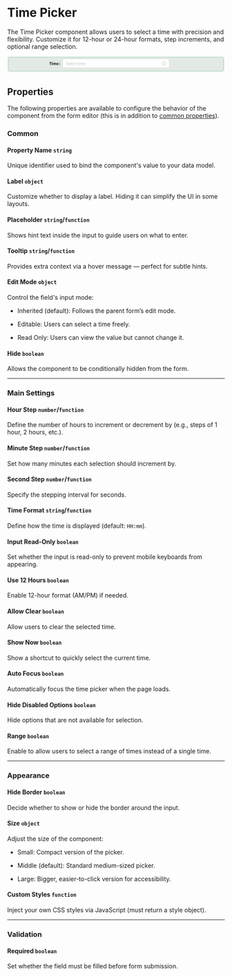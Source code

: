 # Time Picker

The Time Picker component allows users to select a time with precision and flexibility. Customize it for 12-hour or 24-hour formats, step increments, and optional range selection.

![Image](../data-entry/images/timepicker1.png)


## **Properties**

The following properties are available to configure the behavior of the component from the form editor (this is in addition to [common properties](/docs/front-end-basics/form-components/common-component-properties)).


### Common

#### **Property Name** ``string``

Unique identifier used to bind the component's value to your data model.

#### **Label** ``object``

Customize whether to display a label. Hiding it can simplify the UI in some layouts.

#### **Placeholder** ``string``/``function``

Shows hint text inside the input to guide users on what to enter.


#### **Tooltip**  ``string``/``function``

Provides extra context via a hover message — perfect for subtle hints.

#### **Edit Mode**  ``object``

Control the field's input mode:

- Inherited (default): Follows the parent form’s edit mode.

- Editable: Users can select a time freely.

- Read Only: Users can view the value but cannot change it.

#### **Hide** ``boolean``

Allows the component to be conditionally hidden from the form.

___

### Main Settings

#### **Hour Step** ``number``/``function``

Define the number of hours to increment or decrement by (e.g., steps of 1 hour, 2 hours, etc.).

#### **Minute Step** ``number``/``function``

Set how many minutes each selection should increment by.

#### **Second Step** ``number``/``function``

Specify the stepping interval for seconds.

#### **Time Format** ``string``/``function``

Define how the time is displayed (default: ``HH:mm``).

#### **Input Read-Only** ``boolean``

Set whether the input is read-only to prevent mobile keyboards from appearing.

#### **Use 12 Hours** ``boolean``

Enable 12-hour format (AM/PM) if needed.

#### **Allow Clear** ``boolean``

Allow users to clear the selected time.

#### **Show Now** ``boolean``

Show a shortcut to quickly select the current time.

#### **Auto Focus** ``boolean``

Automatically focus the time picker when the page loads.

#### **Hide Disabled Options** ``boolean``

Hide options that are not available for selection.

#### **Range** ``boolean``

Enable to allow users to select a range of times instead of a single time.

___

### Appearance

#### **Hide Border** ``boolean``

Decide whether to show or hide the border around the input.

#### **Size** ``object``

Adjust the size of the component:

- Small: Compact version of the picker.

- Middle (default): Standard medium-sized picker.

- Large: Bigger, easier-to-click version for accessibility.

####  **Custom Styles** ``function``

Inject your own CSS styles via JavaScript (must return a style object).

___

### Validation

#### **Required** ``boolean``

Set whether the field must be filled before form submission.



